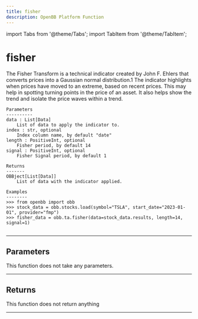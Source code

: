 ```yaml
---
title: fisher
description: OpenBB Platform Function
---
```


import Tabs from '@theme/Tabs';
import TabItem from '@theme/TabItem';

# fisher

The Fisher Transform is a technical indicator created by John F. Ehlers
    that converts prices into a Gaussian normal distribution.1 The indicator
    highlights when prices have   moved to an extreme, based on recent prices.
    This may help in spotting turning points in the price of an asset. It also
    helps show the trend and isolate the price waves within a trend.

    Parameters
    ----------
    data : List[Data]
        List of data to apply the indicator to.
    index : str, optional
        Index column name, by default "date"
    length : PositiveInt, optional
        Fisher period, by default 14
    signal : PositiveInt, optional
        Fisher Signal period, by default 1

    Returns
    -------
    OBBject[List[Data]]
        List of data with the indicator applied.

    Examples
    --------
    >>> from openbb import obb
    >>> stock_data = obb.stocks.load(symbol="TSLA", start_date="2023-01-01", provider="fmp")
    >>> fisher_data = obb.ta.fisher(data=stock_data.results, length=14, signal=1)

```python wordwrap

```

---

## Parameters

This function does not take any parameters.

---

## Returns

This function does not return anything

---

